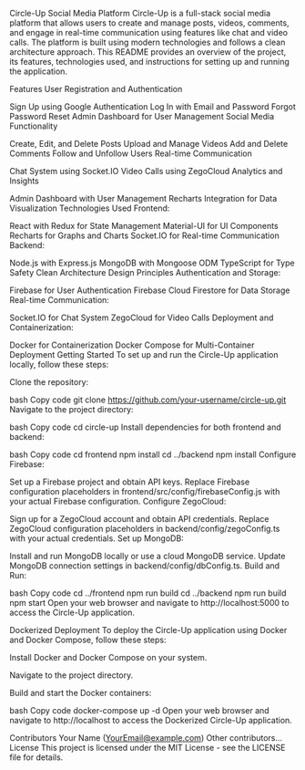 Circle-Up Social Media Platform
Circle-Up is a full-stack social media platform that allows users to create and manage posts, videos, comments, and engage in real-time communication using features like chat and video calls. The platform is built using modern technologies and follows a clean architecture approach. This README provides an overview of the project, its features, technologies used, and instructions for setting up and running the application.

Features
User Registration and Authentication

Sign Up using Google Authentication
Log In with Email and Password
Forgot Password Reset
Admin Dashboard for User Management
Social Media Functionality

Create, Edit, and Delete Posts
Upload and Manage Videos
Add and Delete Comments
Follow and Unfollow Users
Real-time Communication

Chat System using Socket.IO
Video Calls using ZegoCloud
Analytics and Insights

Admin Dashboard with User Management
Recharts Integration for Data Visualization
Technologies Used
Frontend:

React with Redux for State Management
Material-UI for UI Components
Recharts for Graphs and Charts
Socket.IO for Real-time Communication
Backend:

Node.js with Express.js
MongoDB with Mongoose ODM
TypeScript for Type Safety
Clean Architecture Design Principles
Authentication and Storage:

Firebase for User Authentication
Firebase Cloud Firestore for Data Storage
Real-time Communication:

Socket.IO for Chat System
ZegoCloud for Video Calls
Deployment and Containerization:

Docker for Containerization
Docker Compose for Multi-Container Deployment
Getting Started
To set up and run the Circle-Up application locally, follow these steps:

Clone the repository:

bash
Copy code
git clone https://github.com/your-username/circle-up.git
Navigate to the project directory:

bash
Copy code
cd circle-up
Install dependencies for both frontend and backend:

bash
Copy code
cd frontend
npm install
cd ../backend
npm install
Configure Firebase:

Set up a Firebase project and obtain API keys.
Replace Firebase configuration placeholders in frontend/src/config/firebaseConfig.js with your actual Firebase configuration.
Configure ZegoCloud:

Sign up for a ZegoCloud account and obtain API credentials.
Replace ZegoCloud configuration placeholders in backend/config/zegoConfig.ts with your actual credentials.
Set up MongoDB:

Install and run MongoDB locally or use a cloud MongoDB service.
Update MongoDB connection settings in backend/config/dbConfig.ts.
Build and Run:

bash
Copy code
cd ../frontend
npm run build
cd ../backend
npm run build
npm start
Open your web browser and navigate to http://localhost:5000 to access the Circle-Up application.

Dockerized Deployment
To deploy the Circle-Up application using Docker and Docker Compose, follow these steps:

Install Docker and Docker Compose on your system.

Navigate to the project directory.

Build and start the Docker containers:

bash
Copy code
docker-compose up -d
Open your web browser and navigate to http://localhost to access the Dockerized Circle-Up application.

Contributors
Your Name (YourEmail@example.com)
Other contributors...
License
This project is licensed under the MIT License - see the LICENSE file for details.
